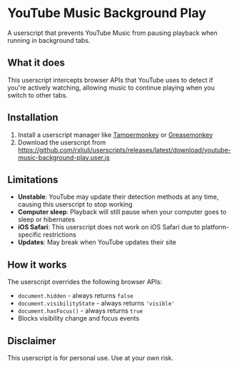 # YouTube Music Background Play

A userscript that prevents YouTube Music from pausing playback when running in background tabs.

## What it does

This userscript intercepts browser APIs that YouTube uses to detect if you're actively watching, allowing music to continue playing when you switch to other tabs.

## Installation

1. Install a userscript manager like [Tampermonkey](https://www.tampermonkey.net/) or [Greasemonkey](https://www.greasespot.net/)
2. Download the userscript from <https://github.com/rxliuli/userscripts/releases/latest/download/youtube-music-background-play.user.js>

## Limitations

- **Unstable**: YouTube may update their detection methods at any time, causing this userscript to stop working
- **Computer sleep**: Playback will still pause when your computer goes to sleep or hibernates
- **iOS Safari**: This userscript does not work on iOS Safari due to platform-specific restrictions
- **Updates**: May break when YouTube updates their site

## How it works

The userscript overrides the following browser APIs:

- `document.hidden` - always returns `false`
- `document.visibilityState` - always returns `'visible'`
- `document.hasFocus()` - always returns `true`
- Blocks visibility change and focus events

## Disclaimer

This userscript is for personal use. Use at your own risk.

